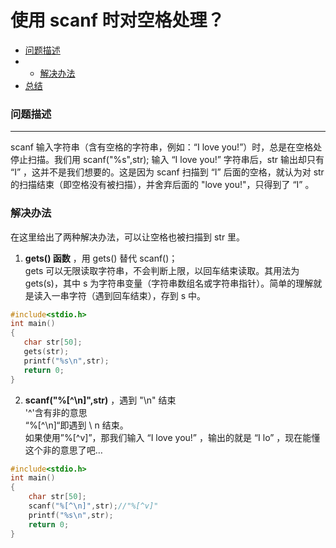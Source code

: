 # 使用 scanf 时对空格处理？

*   [问题描述](#_2)
*   *   [解决办法](#_5)
*   [总结](#_34)

### 问题描述
----

scanf 输入字符串（含有空格的字符串，例如：“I love you!”）时，总是在空格处停止扫描。我们用 scanf("%s",str); 输入 “I love you!” 字符串后，str 输出却只有 “I” ，这并不是我们想要的。这是因为 scanf 扫描到 “I” 后面的空格，就认为对 str 的扫描结束（即空格没有被扫描），并舍弃后面的 "love you!"，只得到了 “I” 。

### 解决办法

在这里给出了两种解决办法，可以让空格也被扫描到 str 里。

1.  **gets() 函数** ，用 gets() 替代 scanf()；  
    gets 可以无限读取字符串，不会判断上限，以回车结束读取。其用法为 gets(s)，其中 s 为字符串变量（字符串数组名或字符串指针）。简单的理解就是读入一串字符（遇到回车结束），存到 s 中。

```c
#include<stdio.h>
int main()
{
   char str[50];
   gets(str);
   printf("%s\n",str);
   return 0;
}
```

2.  **scanf("%[^\n]",str)** ，遇到 "\n" 结束  
    '^'含有非的意思  
    “%[^\n]“即遇到 \ n 结束。  
    如果使用”%[^v]”，那我们输入 “I love you!” ，输出的就是 “I lo” ，现在能懂这个非的意思了吧…

```c
#include<stdio.h>
int main()
{
	char str[50];
	scanf("%[^\n]",str);//"%[^v]"
	printf("%s\n",str);
	return 0;
}
```
